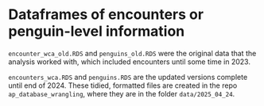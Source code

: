 # Dataframes of encounters or penguin-level information

`encounter_wca_old.RDS` and `penguins_old.RDS` were the original data that the 
analysis worked with, which included encounters until some time in 2023.

`encounters_wca.RDS` and `penguins.RDS` are the updated versions complete until
end of 2024. These tidied, formatted files are created in the repo 
`ap_database_wrangling`, where they are in the folder `data/2025_04_24`.